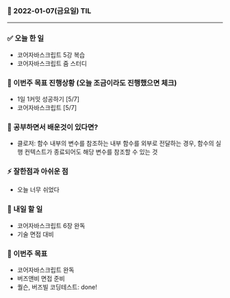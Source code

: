 ### 📆 2022-01-07(금요일) TIL

---

### ✅ 오늘 한 일

- 코어자바스크립트 5강 복습
- 코어자바스크립트 줌 스터디

### 🐎 이번주 목표 진행상황 (오늘 조금이라도 진행했으면 체크)

- 1일 1커밋 성공하기 [5/7]
- 코어자바스크립트 [5/7]

### 🤔 공부하면서 배운것이 있다면?

- 클로저: 함수 내부의 변수를 참조하는 내부 함수를 외부로 전달하는 경우, 함수의 실행 컨텍스트가 종료되어도 해당 변수를 참조할 수 있는 것

### ⚡ 잘한점과 아쉬운 점

- 오늘 너무 쉬었다

### 🚀 내일 할 일

- 코어자바스크립트 6장 완독
- 기술 면접 대비

### 🎯 이번주 목표

- 코어자바스크립트 완독
- 버즈앤비 면접 준비
- 퀄슨, 버즈빌 코딩테스트: done!
